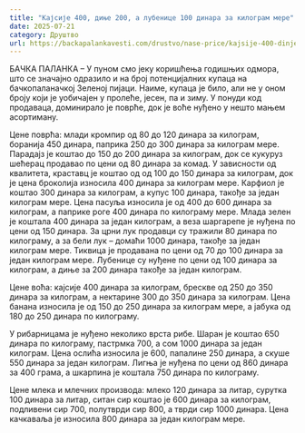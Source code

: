 ```yaml
---
title: "Кајсије 400, диње 200, а лубенице 100 динара за килограм мере"
date: 2025-07-21
category: Друштво
url: https://backapalankavesti.com/drustvo/nase-price/kajsije-400-dinje-200-a-lubenice-100-dinara-za-kilogram-mere/
---
```


БАЧКА ПАЛАНКА – У пуном смо јеку коришћења годишњих одмора, што се значајно одразило и на број потенцијалних купаца на бачкопаланачкој Зеленој пијаци. Наиме, купаца је било, али не у оном броју који је уобичајен у пролеће, јесен, па и зиму. У понуди код продаваца, доминирало је поврће, док је воће нуђено у нешто мањем асортиману.

Цене поврћа: млади кромпир од 80 до 120 динара за килограм, боранија 450 динара, паприка 250 до 300 динара за килограм мере. Парадајз је коштао до 150 до 200 динара за килограм, док се кукуруз шећерац продавао по цени од 80 динара за комад. У зависности од квалитета, краставц је коштао од од 100 до 150 динара за килограм, док је цена броколија износила 400 динара за килограм мере. Карфиол је коштао 300 динара за килограм, а купус 100 динара, такође за један килограм мере. Цена пасуља износила је од 400 до 600 динара за килограм, а паприке роге 400 динара по килограму мере. Млада зелен је коштала 400 динара за један килограм, а веза шаргарепе је нуђена по цени од 150 динара. За црни лук продавци су тражили 80 динара по килограму, а за бели лук – домаћи 1000 динара, такође за један килограм мере. Тиквица је продавана по цени од 70 до 100 динара за један килограм мере. Лубенице су нуђене по цени од 100 динара за килограм, а диње за 200 динара такође за један килограм.

Цене воћа: кајсије 400 динара за килограм, брескве од 250 до 350 динара за килограм, а нектарине 300 до 350 динара за килограм. Цена банана износила је од 150 до 250 динара за килограм мере, а јабука од 180 до 250 динара по килограму.

У рибарницама је нуђено неколико врста рибе. Шаран је коштао 650 динара по килограму, пастрмка 700, а сом 1000 динара за један килограм. Цена ослића износила је 600, папалине 250 динара, а скуше 550 динара за један килограм. Лигња је нуђена по цени од 860 динара за 400 грама, а шкарпина је коштала 750 динара по килограму.

Цене млека и млечних производа: млеко 120 динара за литар, сурутка 100 динара за литар, ситан сир коштао је 600 динара за килограм, подливени сир 700, полутврди сир 800, а тврди сир 1000 динара. Цена качкаваља је износила 800 динара за један килограм мере.

